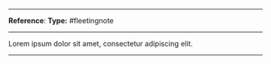 ----
**Reference**:
**Type:** #fleetingnote

----

Lorem ipsum dolor sit amet, consectetur adipiscing elit. 

----
